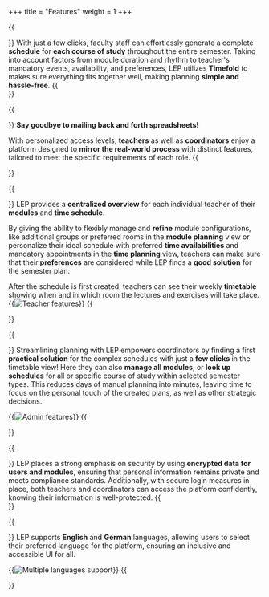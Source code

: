 +++
title = "Features"
weight = 1
+++

{{<section title="Efficient automated semester planning">}}
With just a few clicks, faculty staff can effortlessly generate a complete **schedule** for **each course of study** throughout the entire semester.
Taking into account factors from module duration and rhythm to teacher's mandatory events, availability, and preferences, LEP utilizes **Timefold** to makes sure everything fits together well, making planning **simple and hassle-free**.
{{</section>}}

{{<section title="Role-Based UI for seamless collaboration">}}
**Say goodbye to mailing back and forth spreadsheets!**

With personalized access levels, **teachers** as well as **coordinators** enjoy a platform designed 
to **mirror the real-world process** with distinct features, tailored to meet the specific requirements of each role.
{{</section>}}

{{<section title="Features for teachers">}}
LEP provides a **centralized overview** for each individual teacher of their **modules** and **time schedule**.

By giving the ability to flexibly manage and **refine** module configurations, like additional groups or preferred rooms in the **module planning** view or
personalize their ideal schedule with preferred **time availabilities** and mandatory appointments in the **time planning** view,
teachers can make sure that their **preferences** are considered while LEP finds a **good solution** for the semester plan.

After the schedule is first created, teachers can see their weekly **timetable** showing when and in which room the lectures and exercises will take place.
{{<image src="teacher_features.png" alt="Teacher features">}}
{{</section>}}

{{<section title="Features for coordinators">}}
Streamlining planning with LEP empowers coordinators by finding a first **practical solution** for the complex schedules with just a **few clicks** in the timetable view!
Here they can also **manage all modules**, or **look up schedules** for all or specific course of study within selected semester types.
This reduces days of manual planning into minutes, leaving time to focus on the personal touch of the created plans, as well as other strategic decisions.

{{<image src="admin_features.png" alt="Admin features">}}
{{</section>}}

{{<section title="Robust security measures">}}
LEP places a strong emphasis on security by using **encrypted data for users and modules**, ensuring that personal information remains private and meets compliance standards. 
Additionally, with secure login measures in place, both teachers and coordinators can access the platform confidently, knowing their information is well-protected.
{{</section>}}

{{<section title="Dual languages support">}}
LEP supports **English** and **German** languages, allowing users to select their preferred language for the platform, ensuring an inclusive and accessible UI for all.

{{<image src="languages.png" alt="Multiple languages support">}}
{{</section>}}


